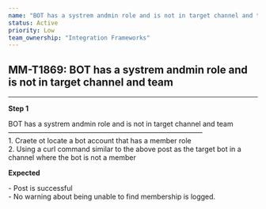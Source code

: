```yaml
---
name: "BOT has a systrem andmin role and is not in target channel and team"
status: Active
priority: Low
team_ownership: "Integration Frameworks"
---
```


## MM-T1869: BOT has a systrem andmin role and is not in target channel and team

---

**Step 1**

BOT has a systrem andmin role and is not in target channel and team\
————————————————————————————\
1\. Craete ot locate a bot account that has a member role\
2\. Using a curl command similar to the above post as the target bot in a channel where the bot is not a member

**Expected**

\- Post is successful\
\- No warning about being unable to find membership is logged.
